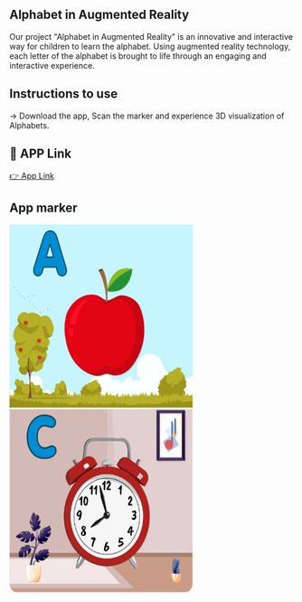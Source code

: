 
## Alphabet in Augmented Reality

Our project "Alphabet in Augmented Reality" is an innovative and interactive way for children to learn the alphabet. Using augmented reality technology, each letter of the alphabet is brought to life through an engaging and interactive experience.

## Instructions to use
-> Download the app, Scan the marker and experience 3D visualization of Alphabets. 

## 🔗 APP Link
[👉  App Link](https://drive.google.com/file/d/1olk5TQIWp9d5Vm7fHhKiAC2QwsZYCfFR/view?usp=share_link)

## App marker
<img src="apple.jpeg" width="324" height="324">    <img src="clock.jpeg" width="324" height="324">

